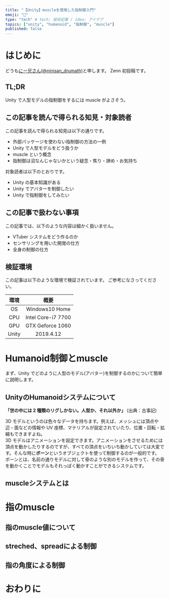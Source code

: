 ```yaml
---
title: "【Unity】muscleを使用した指制御入門"
emoji: "💪"
type: "tech" # tech: 技術記事 / idea: アイデア
topics: ["unity", "humanoid", "指制御", "muscle"]
published: false
---
```


# はじめに

どうも[にー兄さん(@ninisan_drumath)](https://twitter.com/ninisan_drumath)と申します。
Zenn 初投稿です。

## TL;DR

Unity で人型モデルの指制御をするには muscle がよさそう。

## この記事を読んで得られる知見・対象読者

この記事を読んで得られる知見は以下の通りです。

- 外部パッケージを使わない指制御の方法の一例
- Unity で人型モデルをどう扱うか
- muscle という概念
- 指制御は沼なんじゃないかという疑念・焦り・諦め・お気持ち

対象読者は以下のとおりです。

- Unity の基本知識がある
- Unity でアバターを制御したい
- Unity で指制御をしてみたい

## この記事で扱わない事項

この記事では、以下のような内容は細かく扱いません。

- VTuber システムをどう作るのか
- センサリングを用いた開発の仕方
- 全身の制御の仕方

## 検証環境

この記事は以下のような環境で検証されています。
ご参考になさってください。

|環境|概要|
|:--:|:--:|
|OS|Windows10 Home|
|CPU|Intel Core-i7 7700|
|GPU|GTX Geforce 1060|
|Unity|2019.4.12|

# Humanoid制御とmuscle

まず、Unity でどのように人型のモデル(アバター)を制御するのかについて簡単に説明します。

## UnityのHumanoidシステムについて

**「世の中には 2 種類のリグしかない。人型か、それ以外か」**
(出典：古事記)

3D モデルというのは色々なデータを持ちます。例えば、メッシュには頂点や辺・面などの情報や UV 座標、マテリアルが設定されていたり、位置・回転・拡縮もできますよね。  
3D モデルはアニメーションを設定できます。アニメーションをさせるためには頂点を動かしたりするのですが、すべての頂点をいちいち動かしていては大変です。そんな時に**ボーン**というオブジェクトを使って制御するのが一般的です。  
ボーンとは、名前の通りモデルに対して骨のような別のモデルを作って、その骨を動かくことでモデルもそれっぽく動かすことができるシステムです。

## muscleシステムとは

# 指のmuscle

## 指のmuscle値について

## streched、spreadによる制御

## 指の角度による制御

# おわりに
